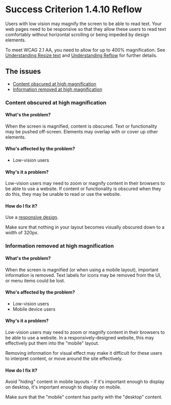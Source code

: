 # Success Criterion 1.4.10 Reflow

Users with low vision may magnify the screen to be able to read text. Your web pages need to be responsive so that they allow these users to read text comfortably without horizontal scrolling or being impeded by design elements. 

To meet WCAG 2.1 AA, you need to allow for up to 400% magnification. See [Understanding Resize text](https://www.w3.org/WAI/WCAG21/Understanding/resize-text.html) and [Understanding Reflow](https://www.w3.org/WAI/WCAG21/Understanding/reflow.html) for further details. 

## The issues

- [Content obscured at high magnification](#content-obscured-at-high-magnification)
- [Information removed at high magnification](#information-removed-at-high-magnification)

### Content obscured at high magnification

#### What's the problem?

When the screen is magnified, content is obscured. Text or functionality may be pushed off-screen. Elements may overlap with or cover up other elements. 

#### Who's affected by the problem?

* Low-vision users

#### Why's it a problem?

Low-vision users may need to zoom or magnify content in their browsers to be able to use a website. If content or functionality is obscured when they do this, they may be unable to read or use the website. 

#### How do I fix it? 

Use a [responsive design](https://www.smashingmagazine.com/2011/01/guidelines-for-responsive-web-design/). 

Make sure that nothing in your layout becomes visually obscured down to a width of 320px. 

### Information removed at high magnification

#### What's the problem?

When the screen is magnified (or when using a mobile layout), important information is removed. Text labels for icons may be removed from the UI, or menu items could be lost. 

#### Who's affected by the problem?

* Low-vision users
* Mobile device users

#### Why's it a problem?

Low-vision users may need to zoom or magnify content in their browsers to be able to use a website. In a responsively-designed website, this may effectively put them into the "mobile" layout. 

Removing information for visual effect may make it difficult for these users to interpret content, or move around the site effectively.

#### How do I fix it? 

Avoid "hiding" content in mobile layouts - if it's important enough to display on desktop, it's important enough to display on mobile. 

Make sure that the "mobile" content has parity with the "desktop" content. 